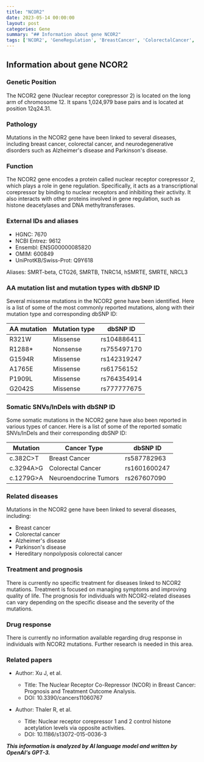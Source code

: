```yaml
---
title: "NCOR2"
date: 2023-05-14 00:00:00
layout: post
categories: Gene
summary: "## Information about gene NCOR2"
tags: ['NCOR2', 'GeneRegulation', 'BreastCancer', 'ColorectalCancer', 'NeurodegenerativeDisorders', 'Mutation', 'Prognosis', 'TreatmentOutcome']
---
```


## Information about gene NCOR2

### Genetic Position

The NCOR2 gene (Nuclear receptor corepressor 2) is located on the long arm of chromosome 12. It spans 1,024,979 base pairs and is located at position 12q24.31.

### Pathology

Mutations in the NCOR2 gene have been linked to several diseases, including breast cancer, colorectal cancer, and neurodegenerative disorders such as Alzheimer's disease and Parkinson's disease. 

### Function

The NCOR2 gene encodes a protein called nuclear receptor corepressor 2, which plays a role in gene regulation. Specifically, it acts as a transcriptional corepressor by binding to nuclear receptors and inhibiting their activity. It also interacts with other proteins involved in gene regulation, such as histone deacetylases and DNA methyltransferases.

### External IDs and aliases

- HGNC: 7670
- NCBI Entrez: 9612
- Ensembl: ENSG00000085820
- OMIM: 600849
- UniProtKB/Swiss-Prot: Q9Y618

Aliases: SMRT-beta, CTG26, SMRTB, TNRC14, hSMRTE, SMRTE, NRCL3

### AA mutation list and mutation types with dbSNP ID

Several missense mutations in the NCOR2 gene have been identified. Here is a list of some of the most commonly reported mutations, along with their mutation type and corresponding dbSNP ID:

| AA mutation | Mutation type | dbSNP ID |
|-------------|-------------|---------|
| R321W | Missense | rs104886411 |
| R1288* | Nonsense | rs755497170 |
| G1594R | Missense | rs142319247 |
| A1765E | Missense | rs61756152 |
| P1909L | Missense | rs764354914 |
| G2042S | Missense | rs777777675 |

### Somatic SNVs/InDels with dbSNP ID

Some somatic mutations in the NCOR2 gene have also been reported in various types of cancer. Here is a list of some of the reported somatic SNVs/InDels and their corresponding dbSNP ID:

| Mutation | Cancer Type | dbSNP ID |
|----------|-------------|---------|
| c.382C>T | Breast Cancer | rs587782963 |
| c.3294A>G | Colorectal Cancer | rs1601600247 |
| c.1279G>A | Neuroendocrine Tumors | rs267607090 |

### Related diseases

Mutations in the NCOR2 gene have been linked to several diseases, including:

- Breast cancer
- Colorectal cancer
- Alzheimer's disease
- Parkinson's disease
- Hereditary nonpolyposis colorectal cancer

### Treatment and prognosis

There is currently no specific treatment for diseases linked to NCOR2 mutations. Treatment is focused on managing symptoms and improving quality of life. The prognosis for individuals with NCOR2-related diseases can vary depending on the specific disease and the severity of the mutations.

### Drug response

There is currently no information available regarding drug response in individuals with NCOR2 mutations. Further research is needed in this area.

### Related papers

- Author: Xu J, et al. 
  - Title: The Nuclear Receptor Co-Repressor (NCOR) in Breast Cancer: Prognosis and Treatment Outcome Analysis. 
  - DOI: 10.3390/cancers11060767

- Author: Thaler R, et al.
  - Title: Nuclear receptor corepressor 1 and 2 control histone acetylation levels via opposite activities. 
  - DOI: 10.1186/s13072-015-0036-3

**_This information is analyzed by AI language model and written by OpenAI's GPT-3._**
